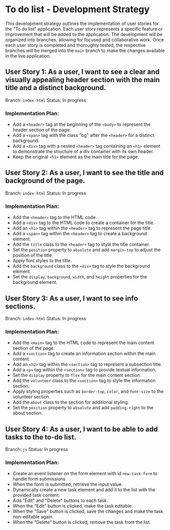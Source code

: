 # To do list - Development Strategy

This development strategy outlines the implementation of user stories for the
"To do list" application. Each user story represents a specific feature or
improvement that will be added to the application. The development will be
organized into branches, allowing for focused and collaborative work. Once each
user story is completed and thoroughly tested, the respective branches will be
merged into the `main` branch to make the changes available in the live
application.

## User Story 1: As a user, I want to see a clear and visually appealing header section with the main title and a distinct background.

Branch: `index-html` Status: In progress

### Implementation Plan:

- Add a `<header>` tag at the beginning of the `<body>` to represent the header
  section of the page.
- Add a `<span>` tag with the class "bg" after the `<header>` for a distinct
  background.
- Add a `<div>` tag with a nested `<header>` tag containing an `<h1>` element to
  demonstrate the structure of a div container with its own header.
- Keep the original `<h1>` element as the main title for the page.

## User Story 2: As a user, I want to see the title and background of the page.

Branch: `index-html` Status: In progress

### Implementation Plan:

- Add the `<header>` tag to the HTML code.
- Add a `<div>` tag to the HTML code to create a container for the title.
- Add an `<h1>` tag within the `<header>` tag to represent the page title.
- Add a `<span>` tag within the `<header>` tag to create a background element.
- Add the `title` class to the `<header>` tag to style the title container.
- Set the `position` property to `absolute` and add `margin-top` to adjust the
  position of the title.
- Apply font styles to the title.
- Add the `background` class to the `<div>` tag to style the background element.
- Set the `display`, `background`, `width`, and `height` properties for the
  background element.

## User Story 3: As a user, I want to see info sections.

Branch: `index-html` Status: In progress

### Implementation Plan:

- Add the `<main>` tag to the HTML code to represent the main content section of
  the page.
- Add a `<section>` tag to create an information section within the main
  content.
- Add an `<h2>` tag within the `<section>` tag to represent a subsection title.
- Add a `<p>` tag within the `<section>` tag to provide textual information.
- Set the `display` property to `flex` for the main content section.
- Add the `volunteer` class to the `<section>` tag to style the information
  section.
- Apply styling properties such as `border-top`, `color`, and `font-size` to the
  volunteer section.
- Add the `about` class to the section for additional styling.
- Set the `position` property to `absolute` and add `padding-right` to the about
  section.

## User Story 4: As a user, I want to be able to add tasks to the to-do list.

Branch: `js` Status: In progress

### Implementation Plan:

- Create an event listener on the form element with id `new-task-form` to handle
  form submissions.
- When the form is submitted, retrieve the input value.
- Dynamically create a new task element and add it to the list with the provided
  task content.
- Add "Edit" and "Delete" buttons to each task.
- When the "Edit" button is clicked, make the task editable.
- When the "Save" button is clicked, save the changes and make the task
  non-editable again.
- When the "Delete" button is clicked, remove the task from the list.
